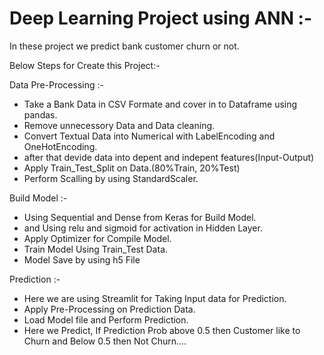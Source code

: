 # Deep Learning Project using ANN :-

In these project we predict bank customer churn or not.

Below Steps for Create this Project:-

Data Pre-Processing :-
- Take a Bank Data in CSV Formate and cover in to Dataframe using pandas.
- Remove unnecessory Data and Data cleaning.
- Convert Textual Data into Numerical with LabelEncoding and OneHotEncoding.
- after that devide data into depent and indepent features(Input-Output)
- Apply Train_Test_Split on Data.(80%Train, 20%Test)
- Perform Scalling by using StandardScaler.

Build Model :-
- Using Sequential and Dense from Keras for Build Model.
- and Using relu and sigmoid for activation in Hidden Layer.
- Apply Optimizer for Compile Model.
- Train Model Using Train_Test Data.
- Model Save by using h5 File

Prediction :-
- Here we are using Streamlit for Taking Input data for Prediction.
- Apply Pre-Processing on Prediction Data.
- Load Model file and Perform Prediction.
- Here we Predict, If Prediction Prob above 0.5 then Customer like to Churn and Below 0.5 then Not Churn....
